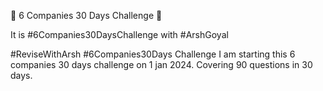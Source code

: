 🚀 6 Companies 30 Days Challenge 🚀

It is #6Companies30DaysChallenge with #ArshGoyal

#ReviseWithArsh #6Companies30Days Challenge
I am starting this 6 companies 30 days challenge on 1 jan 2024.
Covering 90 questions in 30 days.
